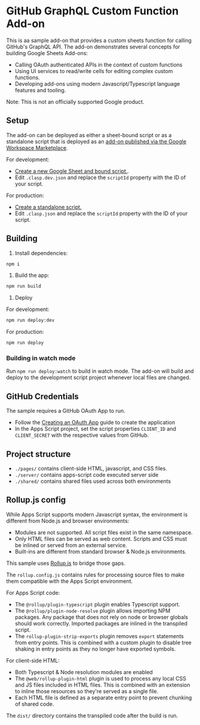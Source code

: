 # GitHub GraphQL Custom Function Add-on

This is aa sample add-on that provides a custom sheets function
for calling GitHub's GraphQL API. The add-on demonstrates
several concepts for building Google Sheets Add-ons:

* Calling OAuth authenticated APIs in the context of
  custom functions
* Using UI services to read/write cells for editing complex
  custom functions.
* Developing add-ons using modern Javascript/Typescript language
  features and tooling.

Note: This is not an officially supported Google product.

## Setup

The add-on can be deployed as either a sheet-bound script or as a
standalone script that is deployed as an [add-on published via the Google Workspace Marketplace](https://developers.google.com/apps-script/add-ons/how-tos/publish-add-on-overview). 

For development:

* [Create a new Google Sheet and bound script.](https://developers.google.com/apps-script/guides/projects#create_a_project_from_google_docs_sheets_or_slides).
* Edit `.clasp.dev.json` and replace the `scriptId` property
  with the ID of your script.

For production:

* [Create a standalone script.](https://developers.google.com/apps-script/guides/projects#create_a_project_from_google_drive)
* Edit `.clasp.json` and replace the `scriptId` property
  with the ID of your script.

## Building

1. Install dependencies:

```sh
npm i
```

1. Build the app:

```sh
npm run build
```

1. Deploy

For development:

```sh
npm run deploy:dev
```

For production:
```sh
npm run deploy
```

### Building in watch mode

Run `npm run deploy:watch` to build in watch mode. The add-on will
build and deploy to the development script project whenever
local files are changed.

## GitHub Credentials

The sample requires a GitHub OAuth App to run.

* Follow the [Creating an OAuth App](https://docs.github.com/en/developers/apps/building-oauth-apps/creating-an-oauth-app) guide to create the application
* In the Apps Script project, set the script properties `CLIENT_ID` and `CLIENT_SECRET` with the respective values from GitHub.


## Project structure

* `./pages/` contains client-side HTML, javascript, and CSS files.
* `./server/` contains apps-script code executed server side
* `./shared/` contains shared files used across both environments

## Rollup.js config

While Apps Script supports modern Javascript syntax, the environment is different from Node.js and browser environments:

* Modules are not supported. All script files exist in the same namespace.
* Only HTML files can be served as web content. Scripts and CSS must be inlined or served from an external service.
* Built-ins are different from standard browser & Node.js environments.

This sample uses [Rollup.js](https://rollupjs.org/guide/en/) to bridge those gaps.

The `rollup.config.js` contains rules for processing source files
to make them compatible with the Apps Script environment.

For Apps Script code:

* The `@rollup/plugin-typescript` plugin enables Typescript support.
* The `@rollup/plugin-node-resolve` plugin allows importing NPM 
  packages. Any package that does not rely on node or browser
  globals should work correctly. Imported packages are inlined
  in the transpiled script.
* The `rollup-plugin-strip-exports` plugin removes `export` statements
  from entry points. This is combined with a custom plugin to
  disable tree shaking in entry points as they no longer have exported
  symbols.

For client-side HTML:

* Both Typescript & Node resolution modules are enabled
* The `@web/rollup-plugin-html` plugin is used to process
  any local CSS and JS files included in HTML files. This is
  combined with an extension to inline those resources so they're
  served as a single file.
* Each HTML file is defined as a separate entry point to prevent
  chunking of shared code.

The `dist/` directory contains the transpiled code after the build is run.



